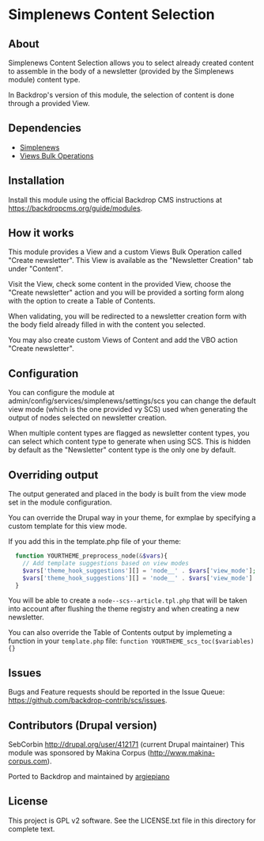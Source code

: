 
Simplenews Content Selection
====

About
--------------------------------------------------------------------------------

Simplenews Content Selection allows you to select already created content to
assemble in the body of a newsletter (provided by the Simplenews module)
content type. 

In Backdrop's version of this module, the selection of content is done through a provided View.


Dependencies
------
- [Simplenews](https://backdropcms.org/project/simplenews)
- [Views Bulk Operations](https://backdropcms.org/project/views_bulk_operations)

Installation
------------
Install this module using the official Backdrop CMS instructions at
  https://backdropcms.org/guide/modules.


How it works
--------------------------------------------------------------------------------
This module provides a View and a custom Views Bulk Operation called "Create newsletter". This View is
available as the "Newsletter Creation" tab under "Content".

Visit the View, check some content in the provided View, choose the "Create newsletter" action and you
will be provided a sorting form along with the option to create a Table of
Contents.

When validating, you will be redirected to a newsletter creation form with the
body field already filled in with the content you selected.

You may also create custom Views of Content and add the VBO action "Create newsletter".

Configuration
--------------------------------------------------------------------------------
You can configure the module at admin/config/services/simplenews/settings/scs
you can change the default view mode (which is the one provided vy SCS) used
when generating the output of nodes selected on newsletter creation.

When multiple content types are flagged as newsletter content types, you can
select which content type to generate when using SCS. This is hidden by default
as the "Newsletter" content type is the only one by default.


Overriding output
--------------------------------------------------------------------------------
The output generated and placed in the body is built from the view mode set in
the module configuration.

You can override the Drupal way in your theme, for exmplae by specifying a
custom template for this view mode.

If you add this in the template.php file of your theme:

```php
  function YOURTHEME_preprocess_node(&$vars){
    // Add template suggestions based on view modes
    $vars['theme_hook_suggestions'][] = 'node__' . $vars['view_mode'];
    $vars['theme_hook_suggestions'][] = 'node__' . $vars['view_mode'] . '__' . $vars['type'];
  }
```

You will be able to create a `node--scs--article.tpl.php` that will be taken into
account after flushing the theme registry and when creating a new newsletter.

You can also override the Table of Contents output by implemeting a function in
your `template.php` file: `function YOURTHEME_scs_toc($variables) {}`

Issues
------
Bugs and Feature requests should be reported in the Issue Queue:
https://github.com/backdrop-contrib/scs/issues.


Contributors (Drupal version)
--------------------------------------------------------------------------------
SebCorbin http://drupal.org/user/412171 (current Drupal maintainer)
This module was sponsored by Makina Corpus (http://www.makina-corpus.com).

Ported to Backdrop and maintained by [argiepiano](https://github.com/argiepiano)

License
-------
This project is GPL v2 software. 
See the LICENSE.txt file in this directory for complete text.